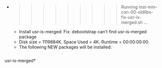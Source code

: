 * >>>>>>>>> Running inst-min-con-00-oldlibs-fix-usr-is-merged.sh ...
  * Install usr-is-merged: Fix: debootstrap can't find usr-is-merged package
  * Disk size = 1119884K. Space Used = 4K. Runtime = 00:00:00:00.
  * The following NEW packages will be installed:
  ```bash
usr-is-merged*
  ```
